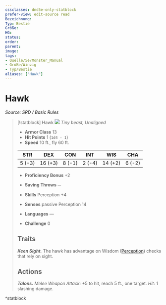 ```yaml
---
cssclasses: dnd5e-only-statblock
prefer-view: edit-source read
Bezeichnung: 
Typ: Bestie
Größe: 
HG: 
status:
order:
parent:
image: 
tags:
- Quelle/5e/Monster_Manual
- Größe/Winzig
- Typ/Bestie
aliases: ["Hawk"]
---
```

# Hawk
*Source: SRD / Basic Rules*  

> [!statblock] Hawk
> ![](compendium/bestiary/beast/token/hawk.png#token)
> *Tiny beast, Unaligned*
> 
> - **Armor Class** 13 
> - **Hit Points** 1 (`1d4 - 1`)
> - **Speed** 10 ft., fly 60 ft.
> 
> |STR|DEX|CON|INT|WIS|CHA|
> |:---:|:---:|:---:|:---:|:---:|:---:|
> | 5 (-3)|16 (+3)| 8 (-1)| 2 (-4)|14 (+2)| 6 (-2)|
> 
> - **Proficiency Bonus** +2
> - **Saving Throws** ⏤
> - **Skills** Perception +4
> - **Senses** passive Perception 14
> 
> - **Languages** —
> - **Challenge** 0
> 
> ## Traits
> 
> ***Keen Sight.*** The hawk has advantage on Wisdom ([Perception](rules/skills.md#Perception)) checks that rely on sight.
> 
> ## Actions
> 
> ***Talons.*** *Melee Weapon Attack:* +5 to hit, reach 5 ft., one target. *Hit:* 1 slashing damage.

^statblock